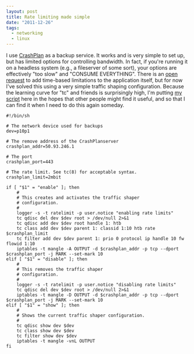 ```yaml
---
layout: post
title: Rate limiting made simple
date: "2011-12-26"
tags:
  - networking
  - linux
---
```


I use [CrashPlan][1] as a backup service. It works and is very simple to set
up, but has limited options for controlling bandwidth. In fact, if you're
running it on a headless system (e.g., a fileserver of some sort), your options
are effectively "too slow" and "CONSUME EVERYTHING". There is an [open
request][2] to add time-based limitations to the application itself, but for
now I've solved this using a very simple traffic shaping configuration.
Because the learning curve for "tc" and friends is surprisingly high, I'm
putting [my script](https://gist.github.com/larsks/4014881) here in the hopes
that other people might find it useful, and so that I can find it when I need
to do this again someday. 

    #!/bin/sh
     
    # The network device used for backups
    dev=p10p1
     
    # The remove address of the CrashPlanserver
    crashplan_addr=50.93.246.1
     
    # The port
    crashplan_port=443
     
    # The rate limit. See tc(8) for acceptable syntax.
    crashplan_limit=2mbit
     
    if [ "$1" = "enable" ]; then
        #
        # This creates and activates the traffic shaper
        # configuration.
        #
        logger -s -t ratelimit -p user.notice "enabling rate limits"
        tc qdisc del dev $dev root > /dev/null 2>&1
        tc qdisc add dev $dev root handle 1: htb
        tc class add dev $dev parent 1: classid 1:10 htb rate $crashplan_limit
        tc filter add dev $dev parent 1: prio 0 protocol ip handle 10 fw flowid 1:10
        iptables -t mangle -A OUTPUT -d $crashplan_addr -p tcp --dport $crashplan_port -j MARK --set-mark 10
    elif [ "$1" = "disable" ]; then
        #
        # This removes the traffic shaper
        # configuration.
        #
        logger -s -t ratelimit -p user.notice "disabling rate limits"
        tc qdisc del dev $dev root > /dev/null 2>&1
        iptables -t mangle -D OUTPUT -d $crashplan_addr -p tcp --dport $crashplan_port -j MARK --set-mark 10
    elif [ "$1" = "show" ]; then
        #
        # Shows the current traffic shaper configuration.
        #
        tc qdisc show dev $dev
        tc class show dev $dev
        tc filter show dev $dev
        iptables -t mangle -vnL OUTPUT
    fi

[1]: http://www.crashplan.com/
[2]: https://crashplan.zendesk.com/entries/446273-throttle-bandwidth-by-hours?page=1#post_20799486

